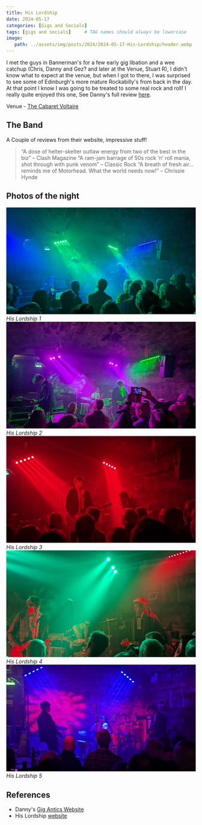 ```yaml
---
title: His Lordship
date: 2024-05-17
categories: [Gigs and Socials]
tags: [gigs and socials]     # TAG names should always be lowercase
image:
   path: ../assets/img/posts/2024/2024-05-17-His-Lordship/header.webp
---
```


I met the guys in Bannerman's for a few early gig libation and a wee catchup (Chris, Danny and Gez? and later at the Venue, Stuart R), I didn't know what to expect at the venue, but when I got to there, I was surprised to see some of Edinburgh's more mature Rockabilly's from back in the day. At that point I know I was going to be treated to some real rock and roll! I really quite enjoyed this one, See Danny's full review [here](https://www.gig-antics.live/post/his-lordship-cabaret-voltaire-17-05-24).

Venue - [The Cabaret Voltaire](https://www.thecabaretvoltaire.com/)

## The Band

A Couple of reviews from their website, impressive stuff!

> “A dose of helter-skelter outlaw energy from two of the best in the biz” – Clash Magazine
> “A ram-jam barrage of 50s rock ‘n’ roll mania, shot through with punk venom” – Classic Rock
> “A breath of fresh air…reminds me of Motorhead. What the world needs now!” – Chrissie Hynde

## Photos of the night

![Photo of His Lordship](../assets/img/posts/2024/2024-05-17-His-Lordship/PXL_20240517_195342472.webp)_His Lordship 1_
![Photo of His Lordship](../assets/img/posts/2024/2024-05-17-His-Lordship/PXL_20240517_195712680.webp)_His Lordship 2_
![Photo of His Lordship](../assets/img/posts/2024/2024-05-17-His-Lordship/PXL_20240517_201745909.webp)_His Lordship 3_
![Photo of His Lordship](../assets/img/posts/2024/2024-05-17-His-Lordship/PXL_20240517_203948229.webp)_His Lordship 4_
![Photo of His Lordship](../assets/img/posts/2024/2024-05-17-His-Lordship/PXL_20240517_204237435.webp)_His Lordship 5_

## References

* Danny's [Gig Antics Website](https://www.gig-antics.live/)
* His Lordship [website](https://hislordship.net/)
